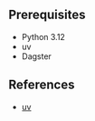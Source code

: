 
## Prerequisites

- Python 3.12
- uv
- Dagster





## References
- [uv](https://docs.astral.sh/uv/)
